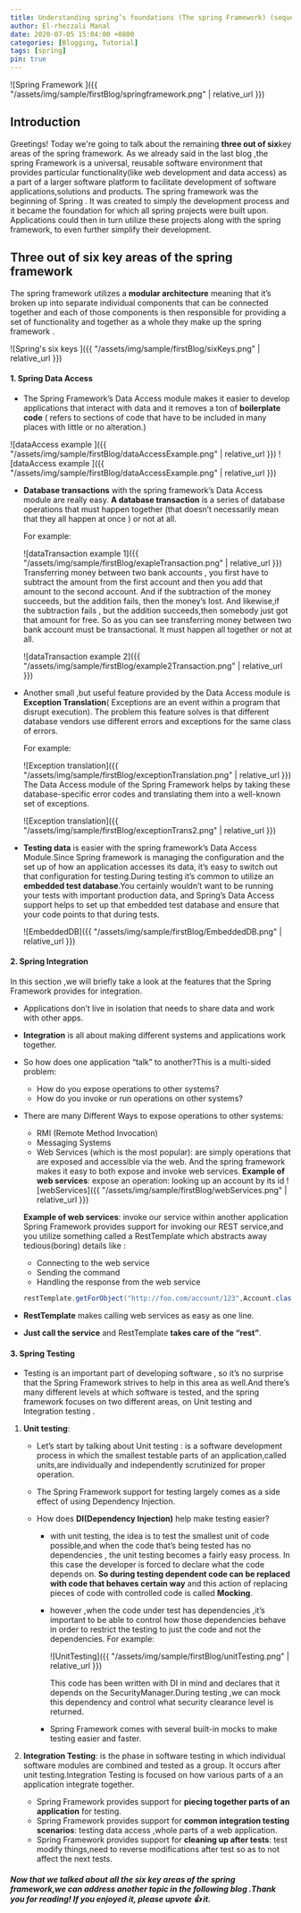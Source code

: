 ```yaml
---
title: Understanding spring’s foundations (The spring Framework) (sequel)
author: El-rhezzali Manal
date: 2020-07-05 15:04:00 +0800
categories: [Blogging, Tutorial]
tags: [spring]
pin: true
---
```


![Spring Framework ]({{ "/assets/img/sample/firstBlog/springframework.png" | relative_url }})



## **Introduction**

Greetings!
 Today we're going to talk about the remaining **three out of six**key areas of the spring framework.
 As we already said in the last blog ,the spring Framework is a universal,
 reusable software environment that provides particular functionality(like web development and data access)
 as a part of a larger software platform to facilitate development of software applications,solutions and products.
 The spring framework was the beginning of Spring .
 It was created to simply the development process and it became the foundation for which all spring projects were built upon.
 Applications could then in turn utilize these projects along with the spring framework,
 to even further simplify their development. 
 
 
## **Three out of six key areas of the spring framework**

The spring framework utilizes a **modular architecture** meaning that it’s broken up into separate individual 
components that can be connected together and each of those components is then responsible 
for providing a set of functionality and together as a whole they make up the spring framework .

![Spring's six keys ]({{ "/assets/img/sample/firstBlog/sixKeys.png" | relative_url }})

#### 1. **Spring Data Access**

* The Spring Framework’s Data Access module makes it easier to develop 
applications that interact with data and it removes a ton of **boilerplate 
code** ( refers to sections of code that have to be included in many places 
with little or no alteration.)

 ![dataAccess example ]({{ "/assets/img/sample/firstBlog/dataAccessExample.png" | relative_url }})
 ![dataAccess example ]({{ "/assets/img/sample/firstBlog/dataAccessExample.png" | relative_url }})

* **Database transactions** with the spring framework’s Data Access module are really easy.
**A database transaction** is a series of database operations that must happen together (that doesn’t necessarily mean that they all happen at once ) or not at all.

  For example: 

  ![dataTransaction example 1]({{ "/assets/img/sample/firstBlog/exapleTransaction.png" | relative_url }})
  Transferring money between two bank accounts ,
  you first have to subtract the  amount  from the first 
  account and then you add that amount to the second account.
  And if the subtraction of the money succeeds, but the addition fails,
  then the money’s lost. And likewise,if the subtraction fails ,
  but the addition succeeds,then somebody just got that amount for free.
  So as you can see transferring money between two bank account must be 
  transactional. It must happen all together or not at all.
 
  ![dataTransaction example 2]({{ "/assets/img/sample/firstBlog/example2Transaction.png" | relative_url }})

* Another small ,but useful feature provided by the Data Access module is **Exception Translation**( Exceptions are an event within a program that disrupt execution).
  The problem this feature solves is that different database vendors use different errors and exceptions for the same class of errors.

  For example:
   
   ![Exception translation]({{ "/assets/img/sample/firstBlog/exceptionTranslation.png" | relative_url }})
  The Data Access module of the Spring Framework helps by taking these database-specific error codes and translating them into a well-known set of exceptions.
   
   ![Exception translation]({{ "/assets/img/sample/firstBlog/exceptionTrans2.png" | relative_url }})
  
* **Testing data** is easier with the spring framework’s Data Access Module.Since Spring framework is managing the configuration and the set up of how an application accesses its
  data, it’s easy to switch out that configuration for testing.During testing it’s common to utilize an **embedded test database**.You certainly wouldn’t want to be running your tests with important production data, and Spring’s Data Access support helps to set up that embedded test database and ensure that your code points to that during tests.

   ![EmbeddedDB]({{ "/assets/img/sample/firstBlog/EmbeddedDB.png" | relative_url }})
  
#### 2. **Spring Integration**

In this section ,we will briefly take a look at the features that the Spring Framework provides for integration.

* Applications don’t live in isolation that needs to share data and work with other apps.
* **Integration** is all about making different systems and applications work together.
* So how does one application “talk” to another?This is a multi-sided problem:
     - How do you expose operations to other systems?
     - How do you invoke or run operations on other systems?
* There are many Different Ways to expose operations to other systems:
     - RMI (Remote Method Invocation)
     - Messaging Systems
     - Web Services (which is the most popular): are simply operations that are exposed and accessible via the web.
     And the spring framework makes it easy to both expose and invoke web services.
  **Example of web services**: expose an operation: looking up an account by its id
  ![webServices]({{ "/assets/img/sample/firstBlog/webServices.png" | relative_url }})
 
  **Example of web services**: invoke our service within another application
  Spring Framework provides support for invoking our REST service,and you utilize something called a RestTemplate which abstracts away tedious(boring) details like : 
     - Connecting to the web service
     - Sending the command
     - Handling the response from the web service
   
   ```java
   restTemplate.getForObject("http://foo.com/account/123",Account.class);
   ```
* **RestTemplate** makes calling web services as easy as one line.
* **Just call the service** and RestTemplate **takes care of the “rest”**.

#### 3. **Spring Testing**

* Testing is an important part of developing software , 
so it’s no surprise that the Spring Framework strives to 
help in this area as well.And there’s many different levels at which software is tested, 
and the spring framework focuses on two different areas, on Unit testing and Integration 
testing .

1. **Unit testing**: 
   - Let’s start by talking about Unit testing : is 
   a software development process in which the smallest testable 
   parts of an application,called units,are individually and independently scrutinized 
   for proper operation.
   - The Spring Framework support for testing largely comes as a side effect of using 
   Dependency Injection.
   - How does **DI(Dependency Injection)** help make testing easier?
         
       * with unit testing, the idea is to test 
           the smallest unit of code possible,and when 
           the code that’s being tested has no dependencies ,
           the unit testing becomes a fairly easy process.
           In this case the developer is forced to declare what the code depends on.
           **So during testing dependent code can be replaced with code that 
           behaves certain way** and this action of replacing pieces of 
           code with controlled code is called **Mocking**.
           
       * however ,when the code under test has dependencies ,it’s important 
           to be able to control how those  dependencies behave in order to 
           restrict the testing to just the code and not the dependencies.
           For example:
           
           ![UnitTesting]({{ "/assets/img/sample/firstBlog/unitTesting.png" | relative_url }})
           
           This code has been written with DI in mind and declares that it depends on the 
           SecurityManager.During testing ,we can mock this dependency and control what 
           security clearance level is returned.
           
       * Spring Framework comes with several built-in mocks to make testing easier and faster.

2. **Integration Testing**:
   is the phase in software testing in which individual software modules are combined and tested as a group.
   It occurs after unit testing.Integration Testing is focused on how various parts of a an application integrate together.
        
      * Spring Framework provides support for **piecing together parts of an application** for testing.
      * Spring Framework provides support for **common integration testing scenarios**: testing data access ,whole parts of a web application.
      * Spring Framework provides support for **cleaning up after tests**: test modify things,need to reverse modifications after test so as to not
        affect the next tests.


##### Now that we talked about all the six key areas of the spring framework,we can address another topic in the following blog .Thank you for reading! If you enjoyed it, please upvote 👍 it.
